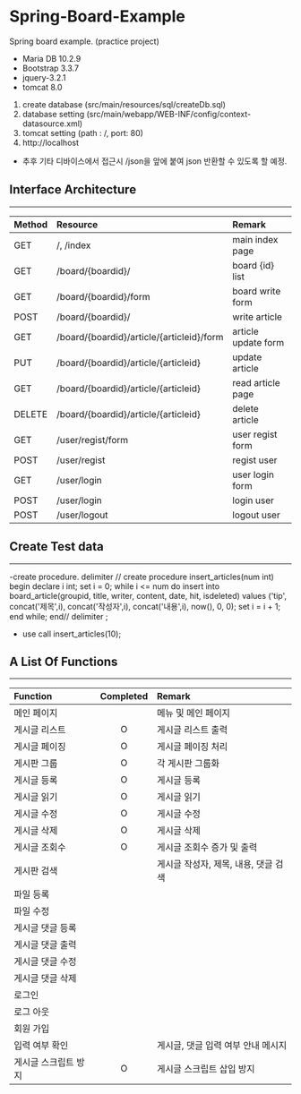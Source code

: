 # Spring-Board-Example
Spring board example. (practice project)

- Maria DB 10.2.9
- Bootstrap 3.3.7
- jquery-3.2.1
- tomcat 8.0


1. create database (src/main/resources/sql/createDb.sql)
2. database setting (src/main/webapp/WEB-INF/config/context-datasource.xml)
3. tomcat setting (path : /, port: 80)
4. http://localhost

- 추후 기타 디바이스에서 접근시 /json을 앞에 붙여 json 반환할 수 있도록 할 예정.

## Interface Architecture
------
|Method		|Resource										|Remark				|
|:----------|:----------------------------------------------|:------------------|
|GET 		| /, /index										|main index page	|
|GET		|/board/{boardid}/								|board {id} list	|
|GET		|/board/{boardid}/form							|board write form	|
|POST		|/board/{boardid}/								|write article		|
|GET		|/board/{boardid}/article/{articleid}/form		|article update form|
|PUT		|/board/{boardid}/article/{articleid}			|update article 	|
|GET		|/board/{boardid}/article/{articleid}			|read article page	|
|DELETE		|/board/{boardid}/article/{articleid}			|delete	article 	|
|GET		|/user/regist/form								|user regist form	|
|POST		|/user/regist									|regist user		|
|GET		|/user/login									|user login form	|
|POST		|/user/login									|login user			|
|POST		|/user/logout									|logout user		|

## Create Test data
------
-create procedure.
delimiter //
create procedure insert_articles(num int)
begin
	declare i int;
	set i = 0;
	while i <= num do
		insert into board_article(groupid, title, writer, content, date, hit, isdeleted)
		values ('tip', concat('제목',i), concat('작성자',i), concat('내용',i), now(), 0, 0);
		set i = i + 1;
	end while;
end//
delimiter ;

- use
call insert_articles(10);

## A List Of Functions
------
|Function	        |Completed |Remark				              |
|:------------------|:--------:|:---------------------------------|
|메인 페이지	        |          |메뉴 및 메인 페이지	                  |
|게시글 리스트	        |O         |게시글 리스트 출력		                  |
|게시글 페이징	        |O         |게시글 페이징 처리		                  |
|게시판 그룹	        |O         |각 게시판 그룹화		                  |
|게시글 등록	        |O         |게시글 등록			                  |
|게시글 읽기	        |O         |게시글 읽기			                  |
|게시글 수정	        |O         |게시글 수정			                  |
|게시글 삭제	        |O         |게시글 삭제			                  |
|게시글 조회수   	        |O         |게시글 조회수 증가 및 출력	              |
|게시판 검색	        |          |게시글 작성자, 제목, 내용, 댓글 검색	      |
|파일 등록		        |          |				                  |
|파일 수정		        |	       |				                  |
|게시글 댓글 등록	        |          |				                  |
|게시글 댓글 출력	        |          |				                  |
|게시글 댓글 수정	        |	       |				                  |
|게시글 댓글 삭제	        |          |				                  |
|로그인		        |          |				                  |
|로그 아웃		        |          |				                  |
|회원 가입		        |          |				                  |
|입력 여부 확인		    |          |게시글, 댓글 입력 여부 안내 메시지	          |
|게시글 스크립트 방지    	    |O         |게시글 스크립트 삽입 방지   	              |
